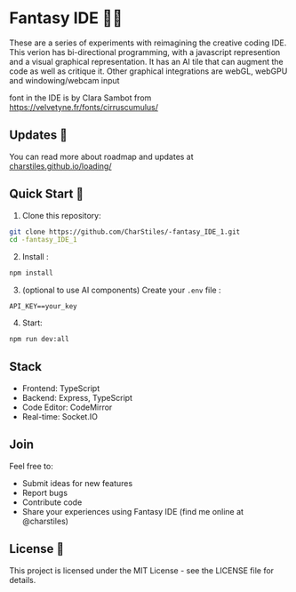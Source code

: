 # Fantasy IDE 🎨✨

These are a series of experiments with reimagining the creative coding IDE.
This verion has bi-directional programming, with a javascript represention and a visual graphical representation. It has an AI tile that can augment the code as well as critique it. Other graphical integrations are webGL, webGPU and windowing/webcam input

font in the IDE is by Clara Sambot from https://velvetyne.fr/fonts/cirruscumulus/

## Updates 🎪

You can read more about roadmap and updates at [charstiles.github.io/loading/](https://charstiles.github.io/loading/)

## Quick Start 🚀

1. Clone this repository:
```bash
git clone https://github.com/CharStiles/-fantasy_IDE_1.git
cd -fantasy_IDE_1
```

2. Install :
```bash
npm install
```

3. (optional to use AI components) Create your `.env` file :
```
API_KEY==your_key

```

4. Start:
```bash
npm run dev:all
```

## Stack 

- Frontend: TypeScript
- Backend: Express, TypeScript
- Code Editor: CodeMirror
- Real-time: Socket.IO

## Join

Feel free to:
- Submit ideas for new features
- Report bugs
- Contribute code
- Share your experiences using Fantasy IDE (find me online at @charstiles)

## License 📜

This project is licensed under the MIT License - see the LICENSE file for details.

